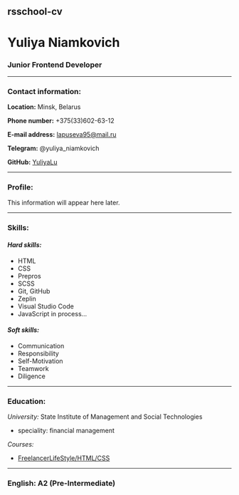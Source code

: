 ## rsschool-cv
# Yuliya Niamkovich
### Junior Frontend Developer
----------
### Contact information:

**Location:** Minsk, Belarus

**Phone number:** +375(33)602-63-12

**E-mail address:** lapuseva95@mail.ru

**Telegram:** @yuliya_niamkovich

**GitHub:** [YuliyaLu](https://github.com/YuliyaLu)
_______________
### Profile:
This information will appear here later.
______________
### Skills:

#### *Hard skills:*

- HTML
- CSS
- Prepros
- SCSS
- Git, GitHub
- Zeplin
- Visual Studio Code
- JavaScript in process...

#### *Soft skills:*

+ Communication
+ Responsibility
+ Self-Motivation
+ Teamwork
+ Diligence

___________
### Education: 

*University:* State Institute of Management and Social Technologies

   - speciality: financial management

*Courses:* 

   - [FreelancerLifeStyle/HTML/СSS](https://www.youtube.com/c/FreelancerLifeStyle)
_______

### English: A2 (Pre-Intermediate)

